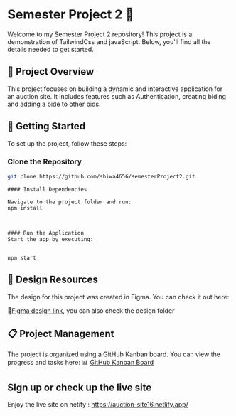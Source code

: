 # Semester Project 2 🚀

Welcome to my Semester Project 2 repository! This project is a demonstration of TailwindCss and javaScript. Below, you'll find all the details needed to get started.

## 🌟 Project Overview

This project focuses on building a dynamic and interactive application for an auction site. It includes features such as Authentication, creating biding and adding a bide to other bids.

## 🔧 Getting Started

To set up the project, follow these steps:

### Clone the Repository
```bash
git clone https://github.com/shiwa4656/semesterProject2.git


```
````
#### Install Dependencies

Navigate to the project folder and run:
npm install



#### Run the Application
Start the app by executing:


npm start
````


## 🎨 Design Resources
The design for this project was created in Figma. You can check it out here:

📐[Figma design link](https://www.figma.com/design/lzWii9tlvWEvhkAB5XRYnn/Auction?node-id=92-194&t=D5EFg0PDqPAbgVm3-1), you can also check the design folder

## 📋 Project Management
The project is organized using a GitHub Kanban board. You can view the progress and tasks here:
📊 [GitHub Kanban Board](https://github.com/users/shiwa4656/projects/15/views/4)


##  SIgn up or check up the live site

Enjoy the live site on netify  : https://auction-site16.netlify.app/

